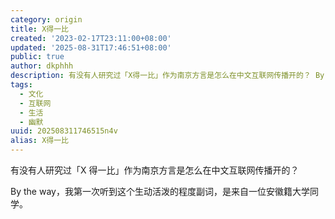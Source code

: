 ```yaml
---
category: origin
title: X得一比
created: '2023-02-17T23:11:00+08:00'
updated: '2025-08-31T17:46:51+08:00'
public: true
author: dkphhh
description: 有没有人研究过「X得一比」作为南京方言是怎么在中文互联网传播开的？ By the way，我第一次听到这个生动活泼的程度
tags:
  - 文化
  - 互联网
  - 生活
  - 幽默
uuid: 202508311746515n4v
alias: X得一比
---
```


有没有人研究过「X 得一比」作为南京方言是怎么在中文互联网传播开的？

By the way，我第一次听到这个生动活泼的程度副词，是来自一位安徽籍大学同学。
